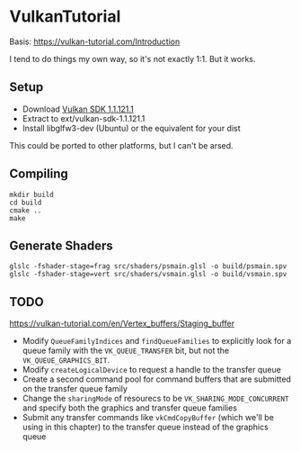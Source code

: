 # VulkanTutorial

Basis: https://vulkan-tutorial.com/Introduction

I tend to do things my own way, so it's not exactly 1:1. But it works.

## Setup

* Download [Vulkan SDK 1.1.121.1](https://vulkan.lunarg.com/sdk/home#sdk/downloadConfirm/1.1.121.1/linux/vulkansdk-linux-x86_64-1.1.121.1.tar.gz)
* Extract to ext/vulkan-sdk-1.1.121.1
* Install libglfw3-dev (Ubuntu) or the equivalent for your dist

This could be ported to other platforms, but I can't be arsed.

## Compiling

    mkdir build
    cd build
    cmake ..
    make

## Generate Shaders

    glslc -fshader-stage=frag src/shaders/psmain.glsl -o build/psmain.spv
    glslc -fshader-stage=vert src/shaders/vsmain.glsl -o build/vsmain.spv

## TODO

https://vulkan-tutorial.com/en/Vertex_buffers/Staging_buffer

* Modify `QueueFamilyIndices` and `findQueueFamilies` to explicitly look for a queue family with the
  `VK_QUEUE_TRANSFER` bit, but not the `VK_QUEUE_GRAPHICS_BIT`.
* Modify `createLogicalDevice` to request a handle to the transfer queue
* Create a second command pool for command buffers that are submitted on the transfer queue family
* Change the `sharingMode` of resourecs to be `VK_SHARING_MODE_CONCURRENT` and specify both the graphics and transfer
  queue families
* Submit any transfer commands like `vkCmdCopyBuffer` (which we'll be using in this chapter) to the transfer queue
  instead of the graphics queue
